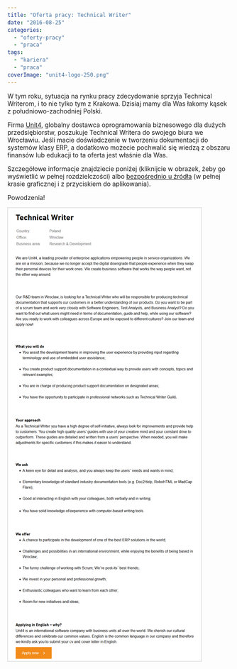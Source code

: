 ```yaml
---
title: "Oferta pracy: Technical Writer"
date: "2016-08-25"
categories: 
  - "oferty-pracy"
  - "praca"
tags: 
  - "kariera"
  - "praca"
coverImage: "unit4-logo-250.png"
---
```


W tym roku, sytuacja na rynku pracy zdecydowanie sprzyja Technical Writerom, i to nie tylko tym z Krakowa. Dzisiaj mamy dla Was łakomy kąsek z południowo-zachodniej Polski.

Firma [Unit4](http://www.unit4.com), globalny dostawca oprogramowania biznesowego dla dużych przedsiębiorstw, poszukuje Technical Writera do swojego biura we Wrocławiu. Jeśli macie doświadczenie w tworzeniu dokumentacji do systemów klasy ERP, a dodatkowo możecie pochwalić się wiedzą z obszaru finansów lub edukacji to ta oferta jest właśnie dla Was.

Szczegółowe informacje znajdziecie poniżej (kliknijcie w obrazek, żeby go wyświetlić w pełnej rozdzielczości) albo [bezpośrednio u źródła](https://careers.unit4.com/job/technical-writer-276339.html) (w pełnej krasie graficznej i z przyciskiem do aplikowania).

Powodzenia!

[![unit4_tech_writer](images/unit4_tech_writer.png)](http://techwriter.pl/wp-content/uploads/2016/08/unit4_tech_writer.png)

